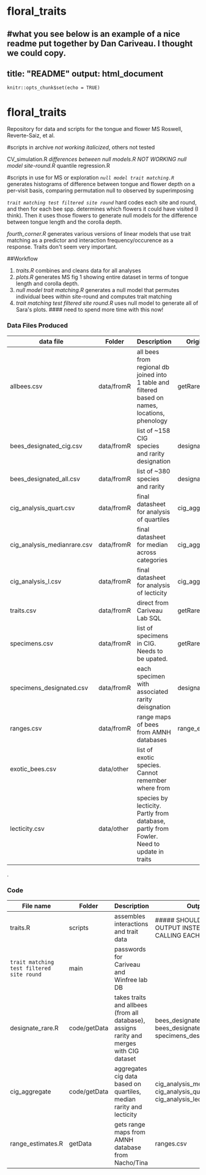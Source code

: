 # floral_traits
#what you see below is an example of a nice readme put together by Dan Cariveau. I thought we could copy. 
---
title: "README"
output: html_document
---

```{r setup, include=FALSE}
knitr::opts_chunk$set(echo = TRUE)
```

# floral_traits
Repository for data and scripts for the tongue and flower MS Roswell, Reverte-Saiz, et al. 

#scripts in archive *not working italicized*, others not tested

CV_simulation.R
*differences between null models.R*
*NOT WORKING null model site-round.R*
quantile regression.R

#scripts in use for MS or exploration
*`null model trait matching.R`* generates histograms of difference between tongue and flower depth on a per-visit basis, comparing permutation null to observed by superimposing

*`trait matching test filtered site round`* hard codes each site and round, and then for each bee spp. determines which flowers it could have visited (I think). Then it uses those flowers to generate null models for the difference between tongue length and the corolla depth. 

*fourth_corner.R* generates various versions of linear models that use trait matching as a predictor and interaction frequency/occurence as a response. Traits don't seem very important. 


##Workflow
1. *traits.R* combines and cleans data for all analyses
2. *plots.R*  generates MS fig 1 showing entire dataset in terms of tongue length and corolla depth.
3. *null model trait matching.R* generates a null model that permutes individual bees within site-round and computes trait matching
4. *trait matching test filtered site round.R* uses null model to generate all of Sara's plots. #### need to spend more time with this now!


### Data Files Produced
 data file | Folder     | Description  | Origin Code |
-----------|---------------|------------------------------------- | --------
allbees.csv | data/fromR   | all bees from regional db joined into 1 table and filtered based on names, locations, phenology | getRare.R
bees_designated_cig.csv | data/fromR | list of ~158 CIG species and rarity designation | designate_Rare.R
 bees_designated_all.csv | data/fromR | list of ~380  species and rarity | designate_Rare.R
cig_analysis_quart.csv |  data/fromR  | final datasheet for analysis of quartiles | cig_aggregate.R
cig_analysis_medianrare.csv |  data/fromR  | final datasheet for median across categories | cig_aggregate.R
cig_analysis_l.csv |  data/fromR  | final datasheet for analysis of lecticity| cig_aggregate.R
traits.csv |  data/fromR| direct from Cariveau Lab SQL | getRare.R
specimens.csv | data/fromR | list of specimens in CIG. Needs to be upated. | getRare.R
specimens_designated.csv | data/fromR | each specimen with associated rarity deisgnation |designate_Rare.R
ranges.csv | data/fromR | range maps of bees from AMNH databases | range_estimates.R
exotic_bees.csv | data/other  | list of exotic species. Cannot remember where from | 
lecticity.csv | data/other  | species by lecticity. Partly from database, partly from Fowler. Need to update in traits | 




.

### Code
File name  |Folder     |  Description   | Output
-----------|---------------|----------------------------- |------|
traits.R    | scripts |  assembles interactions and trait data| ##### SHOULD MAKE AN OUTPUT INSTEAD OF CALLING EACH TIME?
`trait matching test filtered site round`  | main |  passwords for Cariveau and Winfree lab DB |
designate_rare.R |code/getData |  takes traits and allbees (from all database),  assigns rarity and merges with CIG dataset | bees_designated_cig.csv, bees_designated_all.csv, specimens_designated.csv
cig_aggregate | code/getData | aggregates cig data based on quartiles, median rarity and lecticity| cig_analysis_medianrare.csv, cig_analysis_quarts.csv, cig_analysis_lecticity.csv
range_estimates.R | getData | gets range maps from AMNH database from Nacho/Tina | ranges.csv
